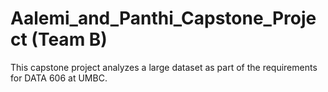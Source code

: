 # Aalemi_and_Panthi_Capstone_Project (Team B)
This capstone project analyzes a large dataset as part of the requirements for DATA 606 at UMBC.
